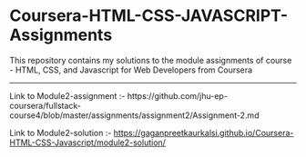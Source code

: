 # Coursera-HTML-CSS-JAVASCRIPT-Assignments
This repository contains my solutions to the module assignments of course - HTML, CSS, and Javascript for Web Developers from Coursera
<hr>
Link to Module2-assignment :- https://github.com/jhu-ep-coursera/fullstack-course4/blob/master/assignments/assignment2/Assignment-2.md

Link to Module2-solution :- https://gaganpreetkaurkalsi.github.io/Coursera-HTML-CSS-Javascript/module2-solution/
